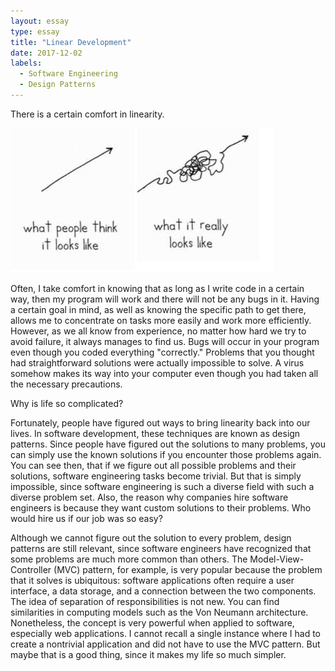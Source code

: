 ```yaml
---
layout: essay
type: essay
title: "Linear Development"
date: 2017-12-02
labels:
  - Software Engineering
  - Design Patterns
---
```


There is a certain comfort in linearity.

<img class="ui right floated medium image" src="../images/non-linear.jpeg">

Often, I take comfort in knowing that as long as I write code in a certain way, then my program will work and there will not be any bugs in it. Having a certain goal in mind, as well as knowing the specific path to get there, allows me to concentrate on tasks more easily and work more efficiently. However, as we all know from experience, no matter how hard we try to avoid failure, it always manages to find us. Bugs will occur in your program even though you coded everything "correctly." Problems that you thought had straightforward solutions were actually impossible to solve. A virus somehow makes its way into your computer even though you had taken all the necessary precautions.

Why is life so complicated?

Fortunately, people have figured out ways to bring linearity back into our lives. In software development, these techniques are known as design patterns. Since people have figured out the solutions to many problems, you can simply use the known solutions if you encounter those problems again. You can see then, that if we figure out all possible problems and their solutions, software engineering tasks become trivial. But that is simply impossible, since software engineering is such a diverse field with such a diverse problem set. Also, the reason why companies hire software engineers is because they want custom solutions to their problems. Who would hire us if our job was so easy?

Although we cannot figure out the solution to every problem, design patterns are still relevant, since software engineers have recognized that some problems are much more common than others. The Model-View-Controller (MVC) pattern, for example, is very popular because the problem that it solves is ubiquitous: software applications often require a user interface, a data storage, and a connection between the two components. The idea of separation of responsibilities is not new. You can find similarities in computing models such as the Von Neumann architecture. Nonetheless, the concept is very powerful when applied to software, especially web applications. I cannot recall a single instance where I had to create a nontrivial application and did not have to use the MVC pattern. But maybe that is a good thing, since it makes my life so much simpler.
